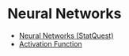 # Neural Networks

* [Neural Networks (StatQuest)](https://github.com/yangshiteng/Data-Science-Learning-Path/blob/main//deep_learning/neural_networks/neural_networks_statquest.md)
* [Activation Function](https://github.com/yangshiteng/Data-Science-Learning-Path/blob/main//deep_learning/neural_networks/activation_function.md)
